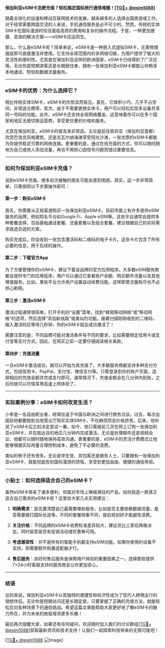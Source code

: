 **保加利亚eSIM卡怎麽充值？轻松搞定国际旅行通信难题！[[TG💪+ @esim1088](https://t.me/s/esim1088)]**

随着全球化的加速和移动互联网技术的发展，越来越多的人选择出国旅游或工作。对于经常需要跨国交流的人来说，手机通信服务是必不可少的。然而，传统的实体SIM卡在国际漫游时往往面临高昂的费用和复杂的操作流程。于是，一种更加便捷、高效的解决方案——eSIM卡应运而生。

那么，什么是eSIM卡呢？简单来说，eSIM卡是一种嵌入式虚拟SIM卡，无需物理插拔即可直接激活并使用。它支持全球范围内的多网络切换，为用户提供了极大的灵活性和便利性。尤其是在保加利亚这样的欧洲国家，eSIM卡已经得到了广泛应用。无论你是短期游客还是长期居住者，拥有一张保加利亚eSIM卡都能让你畅享本地通话、短信和数据流量服务。

---

### eSIM卡的优势：为什么选择它？

相比传统实体SIM卡，eSIM卡的优势显而易见。首先，它体积小巧，几乎不占空间，非常适合携带。其次，由于不需要更换实体卡，用户可以轻松实现多设备共享同一号码的功能。此外，eSIM卡还支持全球网络覆盖，这意味着你可以在多个国家和地区无缝切换运营商，享受更优惠的价格和服务。

尤其在保加利亚，eSIM卡的普及率非常高。无论是前往索非亚（保加利亚首都）欣赏巴洛克风格建筑，还是去瓦尔纳海滩享受阳光沙滩，一张优质的eSIM卡都能为你提供稳定可靠的网络连接。更重要的是，通过在线充值的方式，你可以随时随地为自己或他人添加流量，再也不用担心因信号问题而错过重要信息。

---

### 如何为保加利亚eSIM卡充值？

说到eSIM卡充值，很多初次接触的朋友可能会感到困惑。其实，这一步非常简单，只需按照以下步骤操作即可：

#### 第一步：购买eSIM卡

首先，你需要从正规渠道购买一张保加利亚eSIM卡。目前市面上有许多提供eSIM服务的品牌，例如知名平台如Google Fi、Apple eSIM等。这些平台通常会提供多种套餐选择，包括基础通话套餐、流量套餐以及组合套餐。建议根据自己的实际需求挑选合适的方案。

购买完成后，你会收到一张包含激活码和二维码的电子卡片。这张卡片包含了所有必要的信息，用于后续的操作。

#### 第二步：下载官方App

为了方便管理你的eSIM卡，建议下载该品牌的官方应用程序。大多数eSIM服务商都会提供专门的应用程序，用户可以通过它查看账户余额、购买额外流量以及其他增值服务。比如，某些平台允许用户设置自动续费功能，这样即使流量耗尽也不必担心断网。

#### 第三步：激活eSIM卡

激活过程通常很简单。打开手机的“设置”菜单，找到“蜂窝移动网络”或“移动网络”的选项，然后选择“添加新线路”或类似的功能。接着扫描刚刚收到的二维码，输入激活码后等待几秒钟，你的eSIM卡就会成功激活了！

需要注意的是，不同品牌可能对激活条件有不同的要求，比如需要绑定信用卡或支付宝等支付方式。因此，在购买之前一定要仔细阅读相关条款。

#### 第四步：充值流量

一旦eSIM卡激活成功，就可以开始为其充值了。大多数服务商都支持多种支付方式，包括信用卡、PayPal、支付宝、微信支付等。只需登录到你的账户页面，选择相应的充值金额并完成支付即可。通常情况下，充值金额会在几分钟内到账，之后你就可以尽情享用高速上网体验了。

---

### 实际案例分享：eSIM卡如何改变生活？

小李是一名自由职业者，经常往返于中国与欧洲之间进行商务洽谈。过去，每次出国前他都要跑到当地营业厅购买实体SIM卡，不仅麻烦而且价格昂贵。后来，他听说了eSIM卡后立刻决定尝试一番。如今，他只需提前几天在网上订购一张保加利亚eSIM卡，并在抵达目的地后几分钟内完成激活。无论是处理邮件还是视频会议，他都可以随时随地保持高效沟通。更重要的是，eSIM卡的灵活计费模式让他能够根据实际用量合理控制成本，避免了不必要的浪费。

类似的例子还有很多。无论是学生党、背包客还是商务人士，只要拥有一张保加利亚eSIM卡，就能彻底告别国际漫游的烦恼，享受到更加自由、便捷的通信体验。

---

### 小贴士：如何选择适合自己的eSIM卡？

虽然eSIM卡带来了诸多便利，但面对市场上琳琅满目的产品，如何挑选一款真正适合自己需求的eSIM卡呢？这里给大家几点实用建议：

1. **明确需求**：首先要清楚自己最需要哪些服务，比如是否主要依赖数据流量，是否需要拨打国际长途等。不同的套餐侧重不同，提前规划好才能避免浪费。
   
2. **关注价格**：不同品牌的eSIM卡收费标准差异较大，建议货比三家后再做决定。同时留意是否有促销活动或优惠券可用。

3. **考虑兼容性**：并不是所有的智能手机都支持eSIM功能。如果你使用的设备不支持，则需要额外购置适配器才行。

4. **售后服务**：良好的售后服务是保障用户体验的重要因素之一。选择那些提供7×24小时客服支持的服务商会让你更加安心。

---

### 结语

总的来说，保加利亚eSIM卡以其独特的便捷性和经济性成为了现代人跨境出行的理想伴侣。无论你是短期访问还是长期定居，只要掌握了正确的充值方法，就能轻松应对各种场景下的通信挑战。希望这篇文章能帮助大家更好地了解eSIM卡的魅力所在，并为未来的旅程增添更多乐趣！

最后再次提醒大家，如果还有任何疑问，欢迎随时加入我们的讨论群组[[TG💪+ @esim1088](https://t.me/s/esim1088)]获取最新资讯和技术支持！让我们一起探索科技带来的无限可能吧！

[[TG💪+ @esim1088](https://t.me/s/esim1088) ![Image](https://i.postimg.cc/4NQfJmqS/Snipaste-2025-05-13-00-14-12.png)]